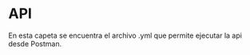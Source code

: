 # API

En esta capeta se encuentra el archivo .yml que permite ejecutar la api desde Postman. 

<!---# Documentación de la API

Para generarla, los requisitos son:

- Python 3
- Pipenv

Ejecutar desde la carpeta `flask`:

```bash
$ pipenv install
$ pipenv run python3 -m server
```````````
-->